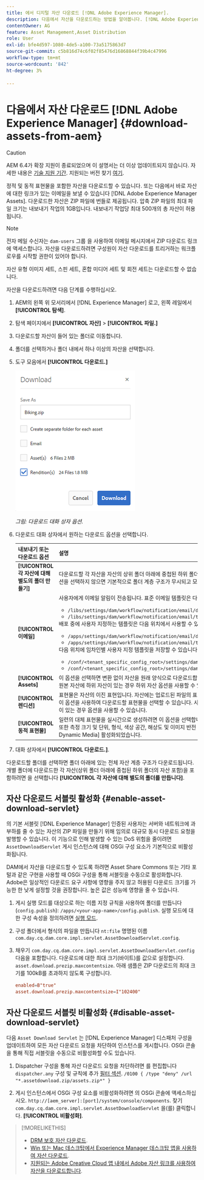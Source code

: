 ```yaml
---
title: 에서 디지털 자산 다운로드 [!DNL Adobe Experience Manager].
description: 다음에서 자산을 다운로드하는 방법을 알아봅니다. [!DNL Adobe Experience Manager] 다운로드 기능을 활성화하거나 비활성화합니다.
contentOwner: AG
feature: Asset Management,Asset Distribution
role: User
exl-id: bfe4d597-1080-4de5-a100-73a5175863d7
source-git-commit: c5b816d74c6f02f85476d16868844f39b4c47996
workflow-type: tm+mt
source-wordcount: '842'
ht-degree: 3%

---
```


# 다음에서 자산 다운로드 [!DNL Adobe Experience Manager] {#download-assets-from-aem}

>[!CAUTION]
>
>AEM 6.4가 확장 지원이 종료되었으며 이 설명서는 더 이상 업데이트되지 않습니다. 자세한 내용은 [기술 지원 기간](https://helpx.adobe.com/kr/support/programs/eol-matrix.html). 지원되는 버전 찾기 [여기](https://experienceleague.adobe.com/docs/).

정적 및 동적 표현물을 포함한 자산을 다운로드할 수 있습니다. 또는 다음에서 바로 자산에 대한 링크가 있는 이메일을 보낼 수 있습니다 [!DNL Adobe Experience Manager Assets]. 다운로드한 자산은 ZIP 파일에 번들로 제공됩니다. 압축 ZIP 파일의 최대 파일 크기는 내보내기 작업의 1GB입니다. 내보내기 작업당 최대 500개의 총 자산이 허용됩니다.

>[!NOTE]
>
>전자 메일 수신자는 `dam-users` 그룹 을 사용하여 이메일 메시지에서 ZIP 다운로드 링크에 액세스합니다. 자산을 다운로드하려면 구성원이 자산 다운로드를 트리거하는 워크플로우를 시작할 권한이 있어야 합니다.

자산 유형 이미지 세트, 스핀 세트, 혼합 미디어 세트 및 회전 세트는 다운로드할 수 없습니다.

자산을 다운로드하려면 다음 단계를 수행하십시오.

1. AEM의 왼쪽 위 모서리에서 [!DNL Experience Manager] 로고, 왼쪽 레일에서 **[!UICONTROL 탐색]**.
1. 탐색 페이지에서 **[!UICONTROL 자산]** > **[!UICONTROL 파일.]**
1. 다운로드할 자산이 들어 있는 폴더로 이동합니다.
1. 폴더를 선택하거나 폴더 내에서 하나 이상의 자산을 선택합니다.
1. 도구 모음에서 **[!UICONTROL 다운로드.]**

   ![Experience Manager Assets에서 자산을 다운로드할 때 사용할 수 있는 옵션](/help/assets/assets/asset_download_dialog.png)

   *그림: 다운로드 대화 상자 옵션.*

1. 다운로드 대화 상자에서 원하는 다운로드 옵션을 선택합니다.

   | 내보내기 또는 다운로드 옵션 | 설명 |
   |---|---|
   | **[!UICONTROL 각 자산에 대해 별도의 폴더 만들기]** | 다운로드할 각 자산을 자산의 상위 폴더 아래에 중첩된 하위 폴더에 로컬 컴퓨터의 한 폴더로 포함하려면 이 옵션을 선택합니다. 이 옵션을 선택하지 않으면 기본적으로 폴더 계층 구조가 무시되고 모든 자산이 로컬 컴퓨터의 한 폴더로 다운로드됩니다. |
   | **[!UICONTROL 이메일]** | 사용자에게 이메일 알림이 전송됩니다. 표준 이메일 템플릿은 다음 위치에서 사용할 수 있습니다.<ul><li>`/libs/settings/dam/workflow/notification/email/downloadasset`.</li><li>`/libs/settings/dam/workflow/notification/email/transientworkflowcompleted`.</li></ul> 배포 중에 사용자 지정하는 템플릿은 다음 위치에서 사용할 수 있습니다. <ul><li>`/apps/settings/dam/workflow/notification/email/downloadasset`.</li><li>`/apps/settings/dam/workflow/notification/email/transientworkflowcompleted`.</li></ul>다음 위치에 임차인별 사용자 지정 템플릿을 저장할 수 있습니다.<ul><li>`/conf/<tenant_specific_config_root>/settings/dam/workflow/notification/email/downloadasset`.</li><li>`/conf/<tenant_specific_config_root>/settings/dam/workflow/notification/email/transientworkflowcompleted`.</li></ul> |
   | **[!UICONTROL Assets]** | 이 옵션을 선택하면 변환 없이 자산을 원래 양식으로 다운로드합니다.<br>원본 자산에 하위 자산이 있는 경우 하위 자산 옵션을 사용할 수 있습니다. |
   | **[!UICONTROL 렌디션]** | 표현물은 자산의 이진 표현입니다. 자산에는 업로드된 파일의 표현인 기본 표현이 있습니다. 레프리젠테이션들을 수 있어요 <br> 이 옵션을 사용하여 다운로드할 표현물을 선택할 수 있습니다. 사용할 수 있는 표현물은 선택한 자산에 따라 다릅니다. 자산에 표현물이 있는 경우 옵션을 사용할 수 있습니다. |
   | **[!UICONTROL 동적 표현물]** | 일련의 대체 표현물을 실시간으로 생성하려면 이 옵션을 선택합니다. 이 옵션을 선택하면, [이미지 사전 설정](image-presets.md) 목록. <br>또한 측정 크기 및 단위, 형식, 색상 공간, 해상도 및 이미지 반전 등의 선택적 이미지 수정자를 선택할 수 있습니다. 이 옵션은 [!DNL Dynamic Media] 활성화되었습니다. |

1. 대화 상자에서 **[!UICONTROL 다운로드.]**.

다운로드할 폴더를 선택하면 폴더 아래에 있는 전체 자산 계층 구조가 다운로드됩니다. 개별 폴더에 다운로드한 각 자산(상위 폴더 아래에 중첩된 하위 폴더의 자산 포함)을 포함하려면 을 선택합니다 **[!UICONTROL 각 자산에 대해 별도의 폴더를 만듭니다]**.

## 자산 다운로드 서블릿 활성화 {#enable-asset-download-servlet}

의 기본 서블릿 [!DNL Experience Manager] 인증된 사용자는 서버와 네트워크에 과부하를 줄 수 있는 자산의 ZIP 파일을 만들기 위해 임의로 대규모 동시 다운로드 요청을 발행할 수 있습니다. 이 기능으로 인해 발생할 수 있는 DoS 위험을 줄이려면 `AssetDownloadServlet` 게시 인스턴스에 대해 OSGi 구성 요소가 기본적으로 비활성화됩니다.

DAM에서 자산을 다운로드할 수 있도록 하려면 Asset Share Commons 또는 기타 포털과 같은 구현을 사용할 때 OSGi 구성을 통해 서블릿을 수동으로 활성화합니다. Adobe은 일상적인 다운로드 요구 사항에 영향을 주지 않고 허용된 다운로드 크기를 가능한 한 낮게 설정할 것을 권장합니다. 높은 값은 성능에 영향을 줄 수 있습니다.

1. 게시 실행 모드를 대상으로 하는 이름 지정 규칙을 사용하여 폴더를 만듭니다(`config.publish`): `/apps/<your-app-name>/config.publish`. 실행 모드에 대한 구성 속성을 정의하려면 [실행 모드](/help/sites-deploying/configure-runmodes.md#defining-configuration-properties-for-a-run-mode).
1. 구성 폴더에서 형식의 파일을 만듭니다 `nt:file` 명명된 이름 `com.day.cq.dam.core.impl.servlet.AssetDownloadServlet.config`.
1. 채우기 `com.day.cq.dam.core.impl.servlet.AssetDownloadServlet.config` 다음을 포함합니다. 다운로드에 대한 최대 크기(바이트)를 값으로 설정합니다. `asset.download.prezip.maxcontentsize`. 아래 샘플은 ZIP 다운로드의 최대 크기를 100kB를 초과하지 않도록 구성합니다.

   ```conf
   enabled=B"true"
   asset.download.prezip.maxcontentsize=I"102400"
   ```

## 자산 다운로드 서블릿 비활성화 {#disable-asset-download-servlet}

다음 `Asset Download Servlet` 는 [!DNL Experience Manager] 디스패처 구성을 업데이트하여 모든 자산 다운로드 요청을 차단하여 인스턴스를 게시합니다. OSGi 콘솔을 통해 직접 서블릿을 수동으로 비활성화할 수도 있습니다.

1. Dispatcher 구성을 통해 자산 다운로드 요청을 차단하려면 를 편집합니다 `dispatcher.any` 구성 및 규칙에 추가 [필터 섹션](https://experienceleague.adobe.com/docs/experience-manager-dispatcher/using/configuring/dispatcher-configuration.html#configuring-access-to-content-filter). `/0100 { /type "deny" /url "*.assetdownload.zip/assets.zip*" }`

1. 게시 인스턴스에서 OSGi 구성 요소를 비활성화하려면 의 OSGi 콘솔에 액세스하십시오. `http://[aem_server]:[port]/system/console/components`. 찾기 `com.day.cq.dam.core.impl.servlet.AssetDownloadServlet` 을(를) 클릭합니다. **[!UICONTROL 비활성화]**.

>[!MORELIKETHIS]
>
>* [DRM 보호 자산 다운로드](drm.md).
>* [Win 또는 Mac 데스크탑에서 Experience Manager 데스크탑 앱을 사용하여 자산 다운로드](https://helpx.adobe.com/kr/experience-manager/desktop-app/aem-desktop-app.html).
>* [지원되는 Adobe Creative Cloud 앱 내에서 Adobe 자산 링크를 사용하여 자산을 다운로드합니다](https://helpx.adobe.com/kr/enterprise/using/manage-assets-using-adobe-asset-link.html).

